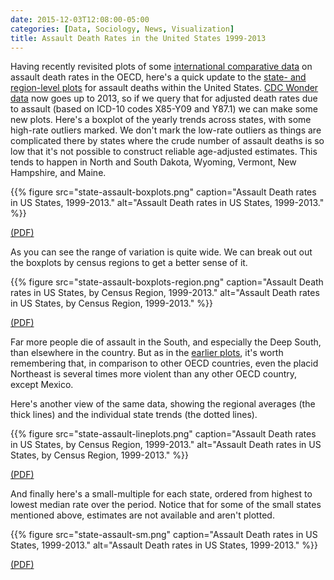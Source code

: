 ```yaml
---
date: 2015-12-03T12:08:00-05:00
categories: [Data, Sociology, News, Visualization]
title: Assault Death Rates in the United States 1999-2013
---
```


Having recently revisited plots of some [international comparative data](https://kieranhealy.org/blog/archives/2015/10/01/assault-death-rates-1960-2013/) on assault death rates in the OECD, here's a quick update to the [state- and region-level plots](https://kieranhealy.org/blog/archives/2012/07/21/assault-deaths-within-the-united-states/) for assault deaths within the United States. [CDC Wonder data](http://wonder.cdc.gov/) now goes up to 2013, so if we query that for adjusted death rates due to assault (based on ICD-10 codes X85-Y09 and Y87.1) we can make some new plots. Here's a boxplot of the yearly trends across states, with some high-rate outliers marked. We don't mark the low-rate outliers as things are complicated there by states where the crude number of assault deaths is so low that it's not possible to construct reliable age-adjusted estimates. This tends to happen in North and South Dakota, Wyoming, Vermont, New Hampshire, and Maine.

{{% figure src="state-assault-boxplots.png" caption="Assault Death rates in US States, 1999-2013." alt="Assault Death rates in US States, 1999-2013." %}}

[(PDF)](state-assault-boxplots.pdf)

As you can see the range of variation is quite wide. We can break out out the boxplots by census regions to get a better sense of it.

{{% figure src="state-assault-boxplots-region.png" caption="Assault Death rates in US States, by Census Region, 1999-2013." alt="Assault Death rates in US States, by Census Region, 1999-2013." %}}

[(PDF)](state-assault-boxplots-region.pdf)

Far more people die of assault in the South, and especially the Deep South, than elsewhere in the country. But as in the [earlier plots](https://kieranhealy.org/blog/archives/2012/07/21/assault-deaths-within-the-united-states/), it's worth remembering that, in comparison to other OECD countries, even the placid Northeast is several times more violent than any other OECD country, except Mexico.

Here's another view of the same data, showing the regional averages (the thick lines) and the individual state trends (the dotted lines). 

{{% figure src="state-assault-lineplots.png" caption="Assault Death rates in US States, by Census Region, 1999-2013." alt="Assault Death rates in US States, by Census Region, 1999-2013." %}}

[(PDF)](state-assault-lineplots.pdf)

And finally here's a small-multiple for each state, ordered from highest to lowest median rate over the period. Notice that for some of the small states mentioned above, estimates are not available and aren't plotted.

{{% figure src="state-assault-sm.png" caption="Assault Death rates in US States, 1999-2013." alt="Assault Death rates in US States, 1999-2013." %}}

[(PDF)](state-assault-sm.pdf)
